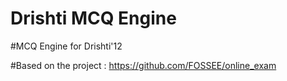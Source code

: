 Drishti MCQ Engine
=========

#MCQ Engine for Drishti'12

#Based on the project : https://github.com/FOSSEE/online_exam
